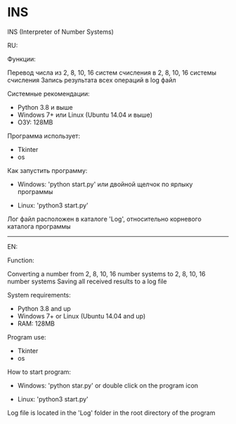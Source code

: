 # INS
INS (Interpreter of Number Systems)

RU:

Функции:

Перевод числа из 2, 8, 10, 16 систем счисления
в 2, 8, 10, 16 системы счисления
Запись результата всех операций в log файл

Системные рекомендации:
- Python 3.8 и выше
- Windows 7+ или Linux (Ubuntu 14.04 и выше)
- ОЗУ: 128MB

Программа использует:
- Tkinter
- os

Как запустить программу:

 - Windows: 'python start.py' или двойной щелчок по ярлыку программы
 
 - Linux: 'python3 start.py'

Лог файл расположен в каталоге 'Log', относительно корневого каталога программы

---

EN:

Function:

Converting a number from 2, 8, 10, 16 number
systems to 2, 8, 10, 16 number systems
Saving all received results to a log file

System requirements:
- Python 3.8 and up
- Windows 7+ or Linux (Ubuntu 14.04 and up)
- RAM: 128MB

Program use:
- Tkinter
- os

How to start program:

 - Windows: 'python star.py' or double click on the program icon
 
 - Linux: 'python3 start.py'

Log file is located in the 'Log' folder in the root directory of the program


